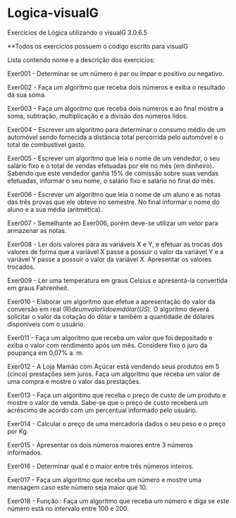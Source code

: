 # Logica-visualG
Exercícios de Lógica utilizando o visualG 3.0.6.5

**Todos os exercícios possuem o código escrito para visualG


Lista contendo nome e a descrição dos exercícios: 


Exer001 - Determinar se um número é par ou ímpar e positivo ou negativo.

Exer002 - Faça um algoritmo que receba dois números e exiba o resultado da sua soma.

Exer003 - Faça um algoritmo que receba dois números e ao final mostre a soma, subtração, multiplicação e a divisão dos números lidos.

Exer004 - Escrever um algoritmo para determinar o consumo médio de um automóvel sendo fornecida a distância total percorrida pelo automóvel e o total de combustível gasto.

Exer005 - Escrever um algoritmo que leia o nome de um vendedor, o seu salário fixo e o total de vendas efetuadas por ele no mês (em dinheiro). Sabendo que este vendedor ganha 15% de comissão sobre suas vendas efetuadas, informar o seu nome, o salário fixo e salário no final do mês.

Exer006 - Escrever um algoritmo que leia o nome de um aluno e as notas das três provas que ele obteve no semestre. No final informar o nome do aluno e a sua média (aritmética).

Exer007 - Semelhante ao Exer006, porém deve-se utilizar um vetor para armazenar as notas.

Exer008 - Ler dois valores para as variáveis X e Y, e efetuar as trocas dos valores de forma que a variável X passe a possuir o valor da variável Y e a variável Y passe a possuir o valor da variável X. Apresentar os valores trocados.

Exer009 - Ler uma temperatura em graus Celsius e apresentá-la convertida em graus Fahrenheit.

Exer010 - Elaborar um algoritmo que efetue a apresentação do valor da conversão em real (R$) de um valor lido em dólar (US$). O algoritmo deverá solicitar o valor da cotação do dólar e também a quantidade de dólares disponíveis com o usuário.

Exer011 - Faça um algoritmo que receba um valor que foi depositado e exiba o valor com rendimento após um mês. Considere fixo o juro da poupança em 0,07% a. m.

Exer012 - A Loja Mamão com Açúcar está vendendo seus produtos em 5 (cinco) prestações sem juros. Faça um algoritmo que receba um valor de uma compra e mostre o valor das prestações.

Exer013 - Faça um algoritmo que receba o preço de custo de um produto e mostre o valor de venda. Sabe-se que o preço de custo receberá um acréscimo de acordo com um percentual informado pelo usuário.

Exer014 - Calcular o preço de uma mercadoria dados o seu peso e o preço por Kg.

Exer015 - Apresentar os dois números maiores entre 3 números informados.

Exer016 - Determinar qual é o maior entre três números inteiros.

Exer017 - Faça um algoritmo que receba um número e mostre uma mensagem caso este número seja maior que 10.

Exer018 - Função : Faça um algoritmo que receba um número e diga se este número está no intervalo entre 100 e 200.
